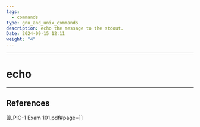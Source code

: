```yaml
---
tags:
  - commands
type: gnu_and_unix_commands
description: echo the message to the stdout.
Date: 2024-09-15 12:11
weight: "4"
---
```


___
# echo



___
## References
[[LPIC-1 Exam 101.pdf#page=]]